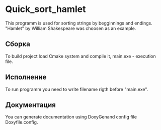 # Quick_sort_hamlet
This programm is used for sorting strings by begginnings and endings. "Hamlet" by William Shakespeare was choosen as an example.

## Сборка
To build project load Cmake system and compile it, main.exe - execution file.

## Исполнение
To run programm you need to write filename rigth before "main.exe".

## Документация
You can generate documentation using DoxyGenand config file Doxyfile.config.
